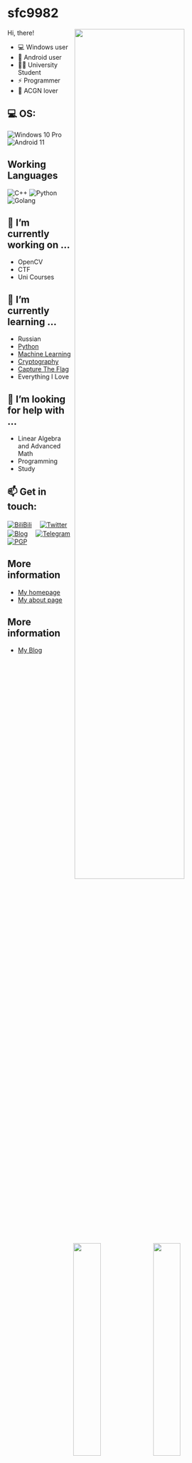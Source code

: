 <!--
**sfc9982/sfc9982** is a ✨ _special_ ✨ repository because its `README.md` (this file) appears on your GitHub profile.

Here are some ideas to get you started:

- 🔭 I’m currently working on ...
- 🌱 I’m currently learning ...
- 👯 I’m looking to collaborate on ...
- 🤔 I’m looking for help with ...
- 💬 Ask me about ...
- 📫 How to reach me: ...
- 😄 Pronouns: ...
- ⚡ Fun fact: ...
-->

# sfc9982

<img align="right" src="https://github-profile-summary-cards.vercel.app/api/cards/profile-details?username=sfc9982&theme=github_dark" width="70%">

Hi, there!

- 💻 Windows user
- 📱 Android user
- 👨‍🎓 University Student
- ⚡️ Programmer
- 💞 ACGN lover

## 💻 OS:

![Windows 10 Pro](https://img.shields.io/badge/Windows%2010%20Pro-00adef?style=flat-square&logo=windows&logoColor=ffffff)
![Android 11](https://img.shields.io/badge/Android%2011-3ddc84?style=flat-square&logo=android&logoColor=ffffff)

## Working Languages

![C++](https://img.shields.io/badge/C++-00599C?style=flat-square&logo=C%2B%2B&logoColor=fff)
![Python](https://img.shields.io/badge/-Python-3776ab?style=flat-square&logo=python&logoColor=fff)
![Golang](https://img.shields.io/badge/-Golang-00ADD8?style=flat-square&logo=go&logoColor=fff)

## 🔭 I’m currently working on ...

  - OpenCV
  - CTF
  - Uni Courses

## 🌱 I’m currently learning ...

<img align="right" src="https://github-profile-summary-cards.vercel.app/api/cards/productive-time?username=sfc9982&theme=github_dark&timezone=Asia/ShangHai" width="35%">
<img align="right" src="https://github-profile-summary-cards.vercel.app/api/cards/stats?username=sfc9982&theme=github_dark" width="35%">

  - Russian
  - [Python](https://github.com/topics/python)
  - [Machine Learning](https://github.com/topics/machinelearning)
  - [Cryptography](https://github.com/topics/cryptography)
  - [Capture The Flag](https://github.com/topics/ctf)
  - Everything I Love

## 🤔 I’m looking for help with ...

  - Linear Algebra and Advanced Math
  - Programming
  - Study

## 📫 Get in touch:

  [![BiliBili](https://img.shields.io/badge/-sfc9982-fe7398?style=flat-square&logo=bilibili&logoColor=fff)](https://space.bilibili.com/249193111)　
  [![Twitter](https://img.shields.io/badge/-@CHN_JacksonChen-1ca0f1?style=flat-square&labelColor=1ca0f1&logo=twitter&logoColor=white)](https://twitter.com/CHN_JacksonChen)　
  [![Blog](https://img.shields.io/badge/sfc9982-blog-0e83cd?style=flat-square&logo=Blogger&logoColor=fff)](https://sfc9982.github.io/sfc9982-blog)　
  [![Telegram](https://img.shields.io/badge/-@sfc9982-3db6f1?style=flat-square&logo=Telegram&logoColor=2ca5e0)](https://t.me/@sfc9982)　
  [![PGP](https://img.shields.io/badge/PGP-Currently%20Unavailable-orange?style=flat-square)]()

## More information

  - [My homepage](https://atri.tk)
  - [My about page](https://i.atri.tk/)


## More information

  - [My Blog](https://sfc9982.github.io/sfc9982-blog)
